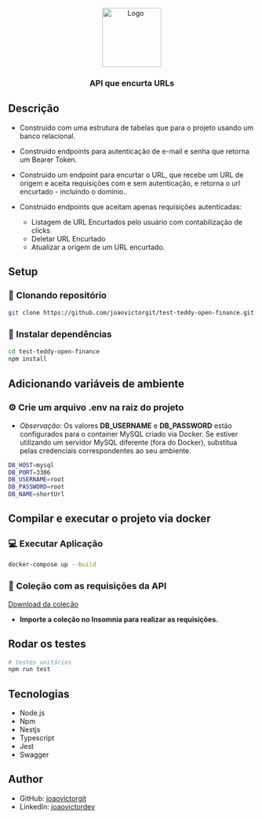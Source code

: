 <p align="center">
  <a href="#" target="blank"><img src="https://teddydigital.io/wp-content/uploads/2025/05/logo-branco.png" width="120" alt="Logo" /></a>
</p>

[circleci-image]: https://img.shields.io/circleci/build/github/nestjs/nest/master?token=abc123def456
[circleci-url]: https://circleci.com/gh/nestjs/nest

  <h3 align="center"><strong>API que encurta URLs</strong></h3>
    

## Descrição

-  Construido com uma estrutura de tabelas que para o projeto usando um banco relacional.

- Construido endpoints para autenticação de e-mail e senha que retorna um Bearer Token.

- Construido um endpoint para encurtar o URL, que recebe um URL de origem e aceita requisições com e sem autenticação, e retorna o url encurtado - incluindo o domínio..

- Construido endpoints que aceitam apenas requisições autenticadas:
  - Listagem de URL Encurtados pelo usuário com contabilização de clicks
  - Deletar URL Encurtado
  - Atualizar a origem de um URL encurtado.



## Setup

<h3 style="font-size: 18px;">🧬 Clonando repositório</h3>

```bash
git clone https://github.com/joaovictorgit/test-teddy-open-finance.git
```

<h3 style="font-size: 18px;">📂 Instalar dependências</h3>

```bash
cd test-teddy-open-finance
npm install
```

## Adicionando variáveis de ambiente

<h3 style="font-size: 18px">⚙ Crie um arquivo <strong>.env</strong> na raiz do projeto</h3>

- *Observação*: Os valores **DB_USERNAME** e **DB_PASSWORD** estão configurados para o container MySQL criado via Docker. Se estiver utilizando um servidor MySQL diferente (fora do Docker), substitua pelas credenciais correspondentes ao seu ambiente.

```bash
DB_HOST=mysql
DB_PORT=3306
DB_USERNAME=root
DB_PASSWORD=root
DB_NAME=shortUrl
```

## Compilar e executar o projeto via docker

<h3 style="font-size: 18px;">💻 Executar Aplicação</h3>

```bash
docker-compose up --build
```

<h3 style="font-size: 18px;">📂 Coleção com as requisições da API</h3>

[Download da coleção](./assets/OpenDevFinance)

- **Importe a coleção no Insomnia para realizar as requisições.**

## Rodar os testes

```bash
# testes unitários
npm run test
```

## Tecnologias
- Node.js
- Npm
- Nestjs
- Typescript
- Jest
- Swagger

## Author

- GitHub: [joaovictorgit](https://github.com/joaovictorgit)
- LinkedIn: [joaovictordev](https://www.linkedin.com/in/joaovictordev/)
